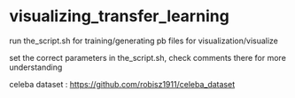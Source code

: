 # visualizing_transfer_learning

run the_script.sh for training/generating pb files for visualization/visualize


set the correct parameters in the_script.sh, check comments there for more understanding


celeba dataset : https://github.com/robisz1911/celeba_dataset
